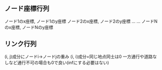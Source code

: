 ## ノード座標行列
ノード1のx座標, ノード1のy座標
ノード2のx座標, ノード2のy座標
...
...
ノードNのx座標, ノードNのy座標

## リンク行列
(i, j)成分にノードi→ノードjの重み
(i, i)成分=同じ地点同士は0
一方通行や道路なしなど通行不可の場合も0で良い(infにする必要はない)